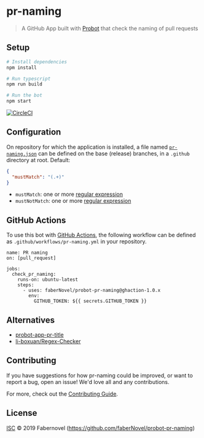 # pr-naming

> A GitHub App built with [Probot](https://github.com/probot/probot) that check the naming of pull requests

## Setup

```sh
# Install dependencies
npm install

# Run typescript
npm run build

# Run the bot
npm start
```

[![CircleCI](https://circleci.com/gh/faberNovel/probot-pr-naming.svg?style=svg)](https://circleci.com/gh/faberNovel/probot-pr-naming)

## Configuration

On repository for which the application is installed,
a file named [`pr-naming.json`](./src/resources/pr-naming.json) can be defined on the base (release) branches, in a `.github` directory at root. Default:

```json
{
  "mustMatch": "(.+)"
}
```

- `mustMatch`: one or more [regular expression](https://en.wikipedia.org/wiki/Regular_expression)
- `mustNotMatch`: one or more [regular expression](https://en.wikipedia.org/wiki/Regular_expression)

## GitHub Actions

To use this bot with [GitHub Actions](https://github.com/features/actions), the following workflow can be defined as `.github/workflows/pr-naming.yml` in your repository.

```
name: PR naming
on: [pull_request]

jobs:
  check_pr_naming:
    runs-on: ubuntu-latest
    steps:
      - uses: faberNovel/probot-pr-naming@ghaction-1.0.x
        env:
          GITHUB_TOKEN: ${{ secrets.GITHUB_TOKEN }}
```

## Alternatives

- [probot-app-pr-title](https://github.com/uber-workflow/probot-app-pr-title)
- [li-boxuan/Regex-Checker](https://github.com/li-boxuan/Regex-Checker)

## Contributing

If you have suggestions for how pr-naming could be improved, or want to report a bug, open an issue! We'd love all and any contributions.

For more, check out the [Contributing Guide](CONTRIBUTING.md).

## License

[ISC](LICENSE) © 2019 Fabernovel (https://github.com/faberNovel/probot-pr-naming)
